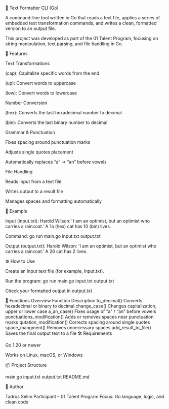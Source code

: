 🧠 Text Formatter CLI (Go)

A command-line tool written in Go that reads a text file, applies a series of embedded text transformation commands, and writes a clean, formatted version to an output file.

This project was developed as part of the 01 Talent Program, focusing on string manipulation, text parsing, and file handling in Go.

🚀 Features

Text Transformations

(cap): Capitalize specific words from the end

(up): Convert words to uppercase

(low): Convert words to lowercase

Number Conversion

(hex): Converts the last hexadecimal number to decimal

(bin): Converts the last binary number to decimal

Grammar & Punctuation

Fixes spacing around punctuation marks

Adjusts single quotes placement

Automatically replaces “a” → “an” before vowels

File Handling

Reads input from a text file

Writes output to a result file

Manages spaces and formatting automatically

🧩 Example

Input (input.txt):
Harold Wilson:' I am an optimist, but an optimist who carries a raincoat.'
A 1a (hex) cat has 10 (bin) lives.

Command:
go run main.go input.txt output.txt

Output (output.txt):
Harold Wilson: 'I am an optimist, but an optimist who carries a raincoat.'
A 26 cat has 2 lives.

⚙️ How to Use

Create an input text file (for example, input.txt).

Run the program:
go run main.go input.txt output.txt

Check your formatted output in output.txt

🧰 Functions Overview
Function	Description
to_decimal()	Converts hexadecimal or binary to decimal
change_case()	Changes capitalization, upper or lower case
a_an_case()	Fixes usage of “a” / “an” before vowels
punctuations_modification()	Adds or removes spaces near punctuation marks
qutation_modification()	Corrects spacing around single quotes
space_mangment()	Removes unnecessary spaces
add_result_to_file()	Saves the final output text to a file
🛠 Requirements

Go 1.20 or newer

Works on Linux, macOS, or Windows

📦 Project Structure

main.go
input.txt
output.txt
README.md

👤 Author

Tadros Selim
Participant – 01 Talent Program
Focus: Go language, logic, and clean code
